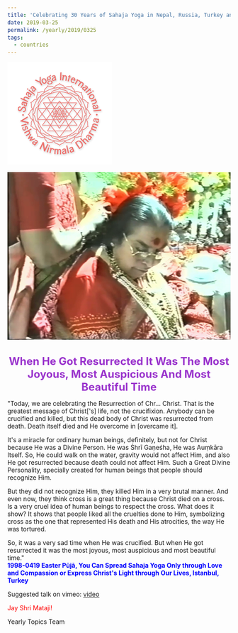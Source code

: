```yaml
---
title: 'Celebrating 30 Years of Sahaja Yoga in Nepal, Russia, Turkey and Ukraine, Post 9'
date: 2019-03-25
permalink: /yearly/2019/0325
tags:
  - countries
---
```


![PICTURE 9](/images/image9.png)

<div style="text-align: center"><img src="/images/image16.png" /></div>

<br>
<p style="color:DarkOrchid; text-align:center">
<font size="+2"><b>When He Got Resurrected It Was The Most Joyous, Most Auspicious And Most Beautiful Time</b><br></font>
</p>

<p>
"Today, we are celebrating the Resurrection of Chr... Christ. That is the greatest message of Christ['s] life, not the crucifixion. Anybody can be crucified and killed, but this dead body of Christ was resurrected from death. Death itself died and He overcome in [overcame it].<br> 

It's a miracle for ordinary human beings, definitely, but not for Christ because He was a Divine Person. He was Śhrī Gaṇeśha, He was Auṃkāra Itself. So, He could walk on the water, gravity would not affect Him, and also He got resurrected because death could not affect Him. Such a Great Divine Personality, specially created for human beings that people should recognize Him.<br> 

But they did not recognize Him, they killed Him in a very brutal manner. And even now, they think cross is a great thing because Christ died on a cross. Is a very cruel idea of human beings to respect the cross. What does it show? It shows that people liked all the cruelties done to Him, symbolizing cross as the one that represented His death and His atrocities, the way He was tortured.<br>

So, it was a very sad time when He was crucified. But when He got resurrected it was the most joyous, most auspicious and most beautiful time."<br>
<font color="blue"><b>1998-0419 Easter Pūjā, You Can Spread Sahaja Yoga Only through Love and Compassion or Express Christ's Light through Our Lives, Istanbul, Turkey</b></font><br>
</p>

Suggested talk on vimeo: <a href="https://vimeo.com/22432415"> video</a>

<p style="color:red;">Jay Shri Mataji!<br></p>

Yearly Topics Team